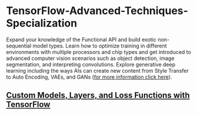 # TensorFlow-Advanced-Techniques-Specialization

Expand your knowledge of the Functional API and build exotic non-sequential model types. Learn how to optimize training in different environments with multiple processors and chip types and get introduced to advanced computer vision scenarios such as object detection, image segmentation, and interpreting convolutions. Explore generative deep learning including the ways AIs can create new content from Style Transfer to Auto Encoding, VAEs, and GANs ([for more information click here](https://www.coursera.org/specializations/tensorflow-advanced-techniques?utm_source=deeplearning-ai&utm_medium=institutions&utm_campaign=TF1)).

## [Custom Models, Layers, and Loss Functions with TensorFlow](https://www.coursera.org/learn/custom-models-layers-loss-functions-with-tensorflow?specialization=tensorflow-advanced-techniques)
